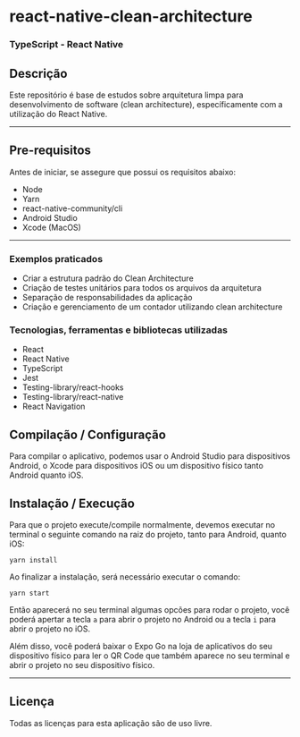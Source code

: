 # react-native-clean-architecture

### TypeScript - React Native

## Descrição

Este repositório é base de estudos sobre arquitetura limpa para desenvolvimento de software (clean architecture), específicamente com a utilização do React Native.

---

## Pre-requisitos

Antes de iniciar, se assegure que possui os requisitos abaixo:

- Node
- Yarn
- react-native-community/cli
- Android Studio
- Xcode (MacOS)

---

### Exemplos praticados

- Criar a estrutura padrão do Clean Architecture
- Criação de testes unitários para todos os arquivos da arquitetura
- Separação de responsabilidades da aplicação
- Criação e gerenciamento de um contador utilizando clean architecture

### Tecnologias, ferramentas e bibliotecas utilizadas

- React
- React Native
- TypeScript
- Jest
- Testing-library/react-hooks
- Testing-library/react-native
- React Navigation

## Compilação / Configuração

Para compilar o aplicativo, podemos usar o Android Studio para dispositivos Android, o Xcode para dispositivos iOS ou um dispositivo físico tanto Android quanto iOS.

## Instalação / Execução

Para que o projeto execute/compile normalmente, devemos executar no terminal o seguinte comando na raiz do projeto, tanto para Android, quanto iOS:

```
yarn install
```

Ao finalizar a instalação, será necessário executar o comando:

```
yarn start
```

Então aparecerá no seu terminal algumas opcões para rodar o projeto, você poderá apertar a tecla `a` para abrir o projeto no Android ou a tecla `i` para abrir o projeto no iOS.

Além disso, você poderá baixar o Expo Go na loja de aplicativos do seu dispositivo físico para ler o QR Code que também aparece no seu terminal e abrir o projeto no seu dispositivo físico.

---

## Licença

Todas as licenças para esta aplicação são de uso livre.
